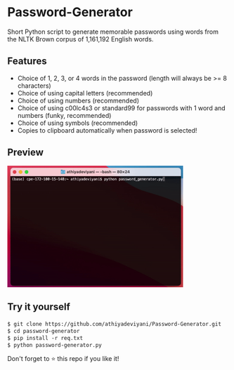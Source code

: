 # Password-Generator
Short Python script to generate memorable passwords using words from the NLTK Brown corpus of 1,161,192 English words.

## Features
- Choice of 1, 2, 3, or 4 words in the password (length will always be >= 8 characters)
- Choice of using capital letters (recommended)
- Choice of using numbers (recommended)
- Choice of using c00lc4s3 or standard99 for passwords with 1 word and numbers (funky, recommended)
- Choice of using symbols (recommended)
- Copies to clipboard automatically when password is selected!

## Preview
<img src="passgen.gif" width="400"/>

## Try it yourself
```
$ git clone https://github.com/athiyadeviyani/Password-Generator.git
$ cd password-generator
$ pip install -r req.txt
$ python password-generator.py
```
Don't forget to ⭐️ this repo if you like it!
